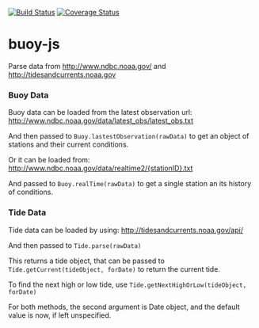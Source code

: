 [![Build Status](https://img.shields.io/travis/giannif/buoy-js.svg)](https://travis-ci.org/giannif/buoy-js)
[![Coverage Status](https://coveralls.io/repos/giannif/buoy-js/badge.svg?branch=master&service=github)](https://coveralls.io/github/giannif/buoy-js?branch=master)

# buoy-js

Parse data from http://www.ndbc.noaa.gov/ and http://tidesandcurrents.noaa.gov

### Buoy Data

Buoy data can be loaded from the latest observation url:
http://www.ndbc.noaa.gov/data/latest_obs/latest_obs.txt

And then passed to `Buoy.lastestObservation(rawData)` to get an object of stations and their current conditions.

Or it can be loaded from:
http://www.ndbc.noaa.gov/data/realtime2/{stationID}.txt

And passed to `Buoy.realTime(rawData)` to get a single station an its history of conditions.

### Tide Data

Tide data can be loaded by using:
http://tidesandcurrents.noaa.gov/api/

And then passed to `Tide.parse(rawData)`

This returns a tide object, that can be passed to `Tide.getCurrent(tideObject, forDate)` to return the current tide. 

To find the next high or low tide, use `Tide.getNextHighOrLow(tideObject, forDate)` 

For both methods, the second argument is Date object, and the default value is now, if left unspecified.
